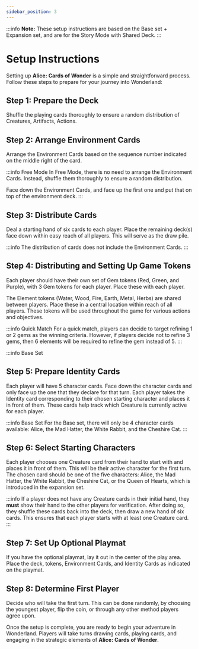 ```yaml
---
sidebar_position: 3
---
```


:::info
**Note:** These setup instructions are based on the Base set + Expansion set, and are for the Story Mode with Shared Deck.
:::

# Setup Instructions

Setting up **Alice: Cards of Wonder** is a simple and straightforward process. Follow these steps to prepare for your journey into Wonderland:

## Step 1: Prepare the Deck
Shuffle the playing cards thoroughly to ensure a random distribution of Creatures, Artifacts, Actions.


## Step 2: Arrange Environment Cards
Arrange the Environment Cards based on the sequence number indicated on the middle right of the card.

:::info Free Mode
In Free Mode, there is no need to arrange the Environment Cards. Instead, shuffle them thoroughly to ensure a random distribution.

Face down the Environment Cards, and face up the first one and put that on top of the environment deck.
:::

## Step 3: Distribute Cards
Deal a starting hand of six cards to each player. Place the remaining deck(s) face down within easy reach of all players. This will serve as the draw pile.

:::info 
The distribution of cards does not include the Environment Cards.
:::

## Step 4: Distributing and Setting Up Game Tokens
Each player should have their own set of Gem tokens (Red, Green, and Purple), with 3 Gem tokens for each player. Place these with each player.

The Element tokens (Water, Wood, Fire, Earth, Metal, Herbs) are shared between players. Place these in a central location within reach of all players. These tokens will be used throughout the game for various actions and objectives.

:::info Quick Match
For a quick match, players can decide to target refining 1 or 2 gems as the winning criteria. However, if players decide not to refine 3 gems, then 6 elements will be required to refine the gem instead of 5.
:::

:::info Base Set
## Step 5: Prepare Identity Cards
Each player will have 5 character cards. Face down the character cards and only face up the one that they declare for that turn. Each player takes the Identity card corresponding to their chosen starting character and places it in front of them. These cards help track which Creature is currently active for each player.

:::info Base Set
For the Base set, there will only be 4 character cards available: Alice, the Mad Hatter, the White Rabbit, and the Cheshire Cat.
:::

## Step 6: Select Starting Characters
Each player chooses one Creature card from their hand to start with and places it in front of them. This will be their active character for the first turn. The chosen card should be one of the five characters: Alice, the Mad Hatter, the White Rabbit, the Cheshire Cat, or the Queen of Hearts, which is introduced in the expansion set.

:::info
If a player does not have any Creature cards in their initial hand, they **must** show their hand to the other players for verification. After doing so, they shuffle these cards back into the deck, then draw a new hand of six cards. This ensures that each player starts with at least one Creature card.
:::

## Step 7: Set Up Optional Playmat
If you have the optional playmat, lay it out in the center of the play area. Place the deck, tokens, Environment Cards, and Identity Cards as indicated on the playmat.

## Step 8: Determine First Player
Decide who will take the first turn. This can be done randomly, by choosing the youngest player, flip the coin, or through any other method players agree upon.

Once the setup is complete, you are ready to begin your adventure in Wonderland. Players will take turns drawing cards, playing cards, and engaging in the strategic elements of **Alice: Cards of Wonder**.